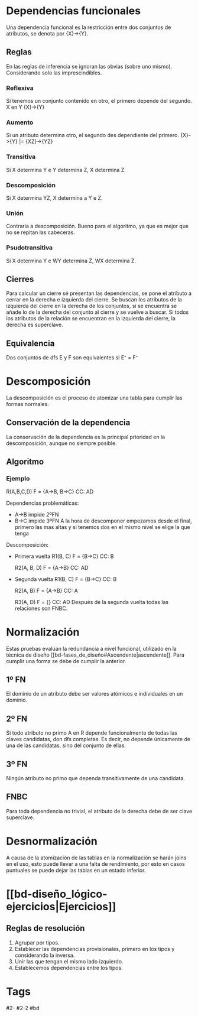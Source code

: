 # Dependencias funcionales
Una dependencia funcional es la restricción entre dos conjuntos de atributos, se denota por {X}->{Y}.
## Reglas
En las reglas de inferencia se ignoran las obvias (sobre uno mismo).
Considerando solo las imprescindibles.
### Reflexiva
Si tenemos un conjunto contenido en otro, el primero depende del segundo.
X en Y  {X}->{Y}
### Aumento
Si un atributo determina otro, el segundo des dependiente del primero.
{X}->{Y} |= {XZ}->{YZ}
### Transitiva
Si X determina Y e Y determina Z, X determina Z.
### Descomposición
Si X determina YZ, X determina a Y e Z.
### Unión
Contraria a descomposición. Bueno para el algoritmo, ya que es mejor que no se repitan las cabeceras.
### Psudotransitiva
Si X determina Y e WY determina Z, WX determina Z.
## Cierres
Para calcular un cierre sé presentan las dependencias, se pone el atributo a cerrar en la derecha e izquierda del cierre. Se buscan los atributos de la izquierda del cierre en la derecha de los conjuntos, si se encuentra se añade lo de la derecha del conjunto al cierre y se vuelve a buscar. Si todos los atributos de la relación se encuentran en la izquierda del cierre, la derecha es superclave.
## Equivalencia
Dos conjuntos de dfs E y F son equivalentes si E⁺ = F⁺
# Descomposición
La descomposición es el proceso de atomizar una tabla para cumplir las formas normales.
## Conservación de la dependencia
La conservación de la dependencia es la principal prioridad en la descomposición, aunque no siempre posible.
## Algoritmo
### Ejemplo
R(A,B,C,D)
F = {A->B, B->C}
CC: AD

Dependencias problemáticas:
- A->B impide 2ºFN
- B->C impide 3ºFN
A la hora de descomponer empezamos desde el final, primero las mas altas y si tenemos dos en el mismo nivel se elige la que tenga 

Descomposición:
- Primera vuelta
	R1(B, C)
	F = {B->C}
	CC: B
	
	R2(A, B, D)
	F = {A->B}
	CC: AD
- Segunda vuelta
	R1(B, C)
	F = {B->C}
	CC: B
	
	R2(A, B)
	F = {A->B}
	CC: A
	
	R3(A, D)
	F = {}
	CC: AD
Después de la segunda vuelta todas las relaciones son FNBC.
# Normalización
Estas pruebas evalúan la redundancia a nivel funcional, utilizado en la técnica de diseño [[bd-fases_de_diseño#Ascendente|ascendente]].
Para cumplir una forma se debe de cumplir la anterior.
## 1º FN
El dominio de un atributo debe ser valores atómicos e individuales en un dominio.
## 2º FN
Si todo atributo no primo A en R depende funcionalmente de todas las claves candidatas, don dfs completas.
Es decir, no depende únicamente de una de las candidatas, sino del conjunto de ellas.
## 3º FN
Ningún atributo no primo que dependa transitivamente de una candidata.
## FNBC
Para toda dependencia no trivial, el atributo de la derecha debe de ser clave superclave.
# Desnormalización
A causa de la atomización de las tablas en la normalización se harán joins en el uso, esto puede llevar a una falta de rendimiento, por esto en casos puntuales se puede dejar las tablas en un estado inferior.
# [[bd-diseño_lógico-ejercicios|Ejercicios]]
## Reglas de resolución
1. Agrupar por tipos.
2. Establecer las dependencias provisionales, primero en los tipos y considerando la inversa.
3. Unir las que tengan el mismo lado izquierdo.
4. Establecemos dependencias entre los tipos.
# Tags
#2- 
#2-2 
#bd